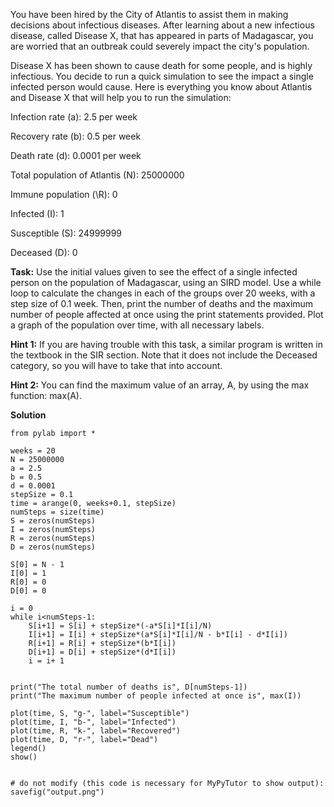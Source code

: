 


You have been hired by the City of Atlantis to assist them in making decisions about infectious diseases. After learning about a new infectious disease, called Disease X, that has appeared in parts of Madagascar, you are worried that an outbreak could severely impact the city's population. 

Disease X has been shown to cause death for some people, and is highly infectious. You decide to run a quick simulation to see the impact a single infected person would cause. Here is everything you know about Atlantis and Disease X that will help you to run the simulation:

Infection rate (a): 2.5 per week

Recovery rate (b): 0.5 per week

Death rate (d): 0.0001 per week

Total population of Atlantis (N): 25000000

Immune population (\R): 0

Infected (I): 1

Susceptible (S): 24999999

Deceased (D): 0

**Task:** Use the initial values given to see the effect of a single infected person on the population of Madagascar, using an SIRD model. Use a while loop to calculate the changes in each of the groups over 20 weeks, with a step size of 0.1 week. Then, print the number of deaths and the maximum number of people affected at once using the print statements provided. Plot a graph of the population over time, with all necessary labels. 

**Hint 1:** If you are having trouble with this task, a similar program is written in the textbook in the SIR section. Note that it does not include the Deceased category, so you will have to take that into account.

**Hint 2:** You can find the maximum value of an array, A, by using the max function: max(A). 

**Solution**

````
from pylab import *

weeks = 20
N = 25000000
a = 2.5
b = 0.5
d = 0.0001
stepSize = 0.1
time = arange(0, weeks+0.1, stepSize)
numSteps = size(time)
S = zeros(numSteps)
I = zeros(numSteps)
R = zeros(numSteps)
D = zeros(numSteps)

S[0] = N - 1
I[0] = 1
R[0] = 0
D[0] = 0

i = 0
while i<numSteps-1:
    S[i+1] = S[i] + stepSize*(-a*S[i]*I[i]/N)
    I[i+1] = I[i] + stepSize*(a*S[i]*I[i]/N - b*I[i] - d*I[i])
    R[i+1] = R[i] + stepSize*(b*I[i])
    D[i+1] = D[i] + stepSize*(d*I[i])
    i = i+ 1
    
    
print("The total number of deaths is", D[numSteps-1])
print("The maximum number of people infected at once is", max(I))

plot(time, S, "g-", label="Susceptible")
plot(time, I, "b-", label="Infected")
plot(time, R, "k-", label="Recovered")
plot(time, D, "r-", label="Dead")
legend()
show()


# do not modify (this code is necessary for MyPyTutor to show output):
savefig("output.png")


````
